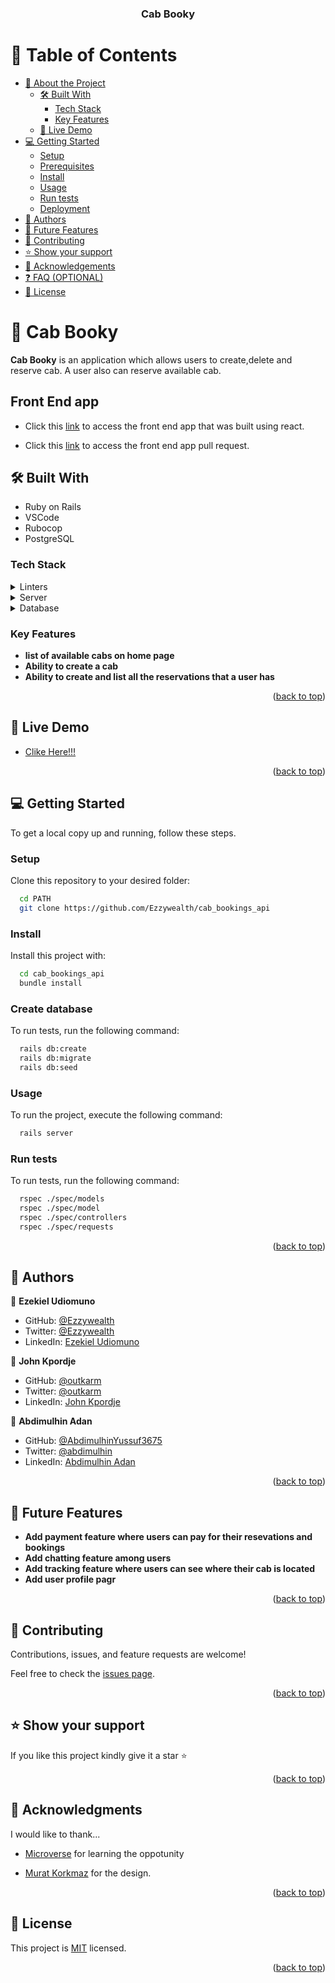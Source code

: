 <a name="readme-top"></a>

<div align="center" font-size="30px">
  <h3><b>Cab Booky</b></h3>
</div>

# 📗 Table of Contents

- [📖 About the Project](#about-project)
  - [🛠 Built With](#built-with)
    - [Tech Stack](#tech-stack)
    - [Key Features](#key-features)
  - [🚀 Live Demo](#live-demo)
- [💻 Getting Started](#getting-started)
  - [Setup](#setup)
  - [Prerequisites](#prerequisites)
  - [Install](#install)
  - [Usage](#usage)
  - [Run tests](#run-tests)
  - [Deployment](#triangular_flag_on_post-deployment)
- [👥 Authors](#authors)
- [🔭 Future Features](#future-features)
- [🤝 Contributing](#contributing)
- [⭐️ Show your support](#support)
- [🙏 Acknowledgements](#acknowledgements)
- [❓ FAQ (OPTIONAL)](#faq)
- [📝 License](#license)

# 📖 Cab Booky

<a name="about-project"></a>

**Cab Booky** is an application which allows users to create,delete and reserve cab. A user also can reserve available cab.

## Front End app <a name="live-demo"></a>

- Click this [link](https://github.com/Ezzywealth/cab_bookings_frontend) to access the front end app that was built using react.

- Click this [link](https://github.com/Ezzywealth/cab_bookings_frontend/pull/21) to access the front end app pull request.

## 🛠 Built With <a name="built-with"></a>

- Ruby on Rails
- VSCode
- Rubocop
- PostgreSQL

### Tech Stack <a name="tech-stack"></a>

<details>
  <summary>Linters</summary>
  <ul>
  <li>Rubocop</li>
  </ul>
</details>

<details>
  <summary>Server</summary>
  <ul>
  <li>Ruby</li>
  </ul>
</details>

<details>
<summary>Database</summary>
  <ul>
  <li>PostgreSQL</li>
  </ul>
</details>

### Key Features <a name="key-features"></a>

- **list of available cabs on home page**
- **Ability to create a cab**
- **Ability to create and list all the reservations that a user has**

<p align="right">(<a href="#readme-top">back to top</a>)</p>

## 🚀 Live Demo <a name="live-demo"></a>

- [Clike Here!!!](https://carbooky.vercel.app/)

<p align="right">(<a href="#readme-top">back to top</a>)</p>

<!-- GETTING STARTED -->

## 💻 Getting Started <a name="getting-started"></a>

To get a local copy up and running, follow these steps.

### Setup

Clone this repository to your desired folder:

```sh
  cd PATH
  git clone https://github.com/Ezzywealth/cab_bookings_api
```

### Install

Install this project with:

```sh
  cd cab_bookings_api
  bundle install
```

### Create database

To run tests, run the following command:

```sh
  rails db:create
  rails db:migrate
  rails db:seed
```

### Usage

To run the project, execute the following command:

```sh
  rails server
```

### Run tests

To run tests, run the following command:

```sh
  rspec ./spec/models
  rspec ./spec/model
  rspec ./spec/controllers
  rspec ./spec/requests
```

<p align="right">(<a href="#readme-top">back to top</a>)</p>

## 👥 Authors <a name="authors"></a>

👤 **Ezekiel Udiomuno**

- GitHub: [@Ezzywealth](https://github.com/Ezzywealth)
- Twitter: [@Ezzywealth](https://twitter.com/EzzyWealth)
- LinkedIn: [Ezekiel Udiomuno](https://linkedin.com/in/ezekiel-udiomnuno)

👤 **John Kpordje**

- GitHub: [@outkarm](https://github.com/Outkarm)
- Twitter: [@outkarm](https://twitter.com/outkarm)
- LinkedIn: [John Kpordje](https://www.linkedin.com/in/john-kpordje-866749241/)

👤 **Abdimulhin Adan**

- GitHub: [@AbdimulhinYussuf3675](https://github.com/AbdimulhinYussuf3675)
- Twitter: [@abdimulhin](https://twitter.com/abdimulhin)
- LinkedIn: [Abdimulhin Adan](https://github.com/AbdimulhinYussuf3675)

<p align="right">(<a href="#readme-top">back to top</a>)</p>

## 🔭 Future Features <a name="future-features"></a>

- **Add payment feature where users can pay for their resevations and bookings**
- **Add chatting feature among users**
- **Add tracking feature where users can see where their cab is located**
- **Add user profile pagr**

<p align="right">(<a href="#readme-top">back to top</a>)</p>

## 🤝 Contributing <a name="contributing"></a>

Contributions, issues, and feature requests are welcome!

Feel free to check the [issues page](https://github.com/Ezzywealth/cab_bookings_frontend/issues).

<p align="right">(<a href="#readme-top">back to top</a>)</p>

## ⭐️ Show your support <a name="support"></a>

If you like this project kindly give it a star ⭐️

<p align="right">(<a href="#readme-top">back to top</a>)</p>

## 🙏 Acknowledgments <a name="acknowledgements"></a>

I would like to thank...

- [Microverse](https://www.microverse.org/) for learning the oppotunity

- [Murat Korkmaz](https://www.behance.net/gallery/26425031/Vespa-Responsive-Redesign) for the design.

<p align="right">(<a href="#readme-top">back to top</a>)</p>

## 📝 License <a name="license"></a>

This project is [MIT](./LICENSE.md) licensed.

<p align="right">(<a href="#readme-top">back to top</a>)</p>
